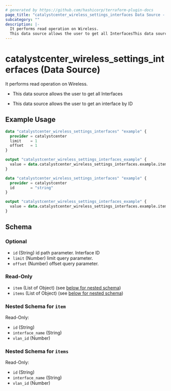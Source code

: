 ```yaml
---
# generated by https://github.com/hashicorp/terraform-plugin-docs
page_title: "catalystcenter_wireless_settings_interfaces Data Source - terraform-provider-catalystcenter"
subcategory: ""
description: |-
  It performs read operation on Wireless.
  This data source allows the user to get all InterfacesThis data source allows the user to get an interface by ID
---
```


# catalystcenter_wireless_settings_interfaces (Data Source)

It performs read operation on Wireless.

- This data source allows the user to get all Interfaces

- This data source allows the user to get an interface by ID

## Example Usage

```terraform
data "catalystcenter_wireless_settings_interfaces" "example" {
  provider = catalystcenter
  limit    = 1
  offset   = 1
}

output "catalystcenter_wireless_settings_interfaces_example" {
  value = data.catalystcenter_wireless_settings_interfaces.example.items
}

data "catalystcenter_wireless_settings_interfaces" "example" {
  provider = catalystcenter
  id       = "string"
}

output "catalystcenter_wireless_settings_interfaces_example" {
  value = data.catalystcenter_wireless_settings_interfaces.example.item
}
```

<!-- schema generated by tfplugindocs -->
## Schema

### Optional

- `id` (String) id path parameter. Interface ID
- `limit` (Number) limit query parameter.
- `offset` (Number) offset query parameter.

### Read-Only

- `item` (List of Object) (see [below for nested schema](#nestedatt--item))
- `items` (List of Object) (see [below for nested schema](#nestedatt--items))

<a id="nestedatt--item"></a>
### Nested Schema for `item`

Read-Only:

- `id` (String)
- `interface_name` (String)
- `vlan_id` (Number)


<a id="nestedatt--items"></a>
### Nested Schema for `items`

Read-Only:

- `id` (String)
- `interface_name` (String)
- `vlan_id` (Number)
